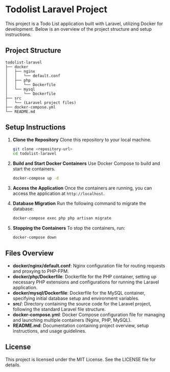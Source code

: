 # Todolist Laravel Project

This project is a Todo List application built with Laravel, utilizing Docker for development. Below is an overview of the project structure and setup instructions.

## Project Structure

```
todolist-laravel
├── docker
│   ├── nginx
│   │   └── default.conf
│   ├── php
│   │   └── Dockerfile
│   └── mysql
│       └── Dockerfile
├── src
│   └── (Laravel project files)
├── docker-compose.yml
└── README.md
```

## Setup Instructions

1. **Clone the Repository**
   Clone this repository to your local machine.

   ```bash
   git clone <repository-url>
   cd todolist-laravel
   ```

2. **Build and Start Docker Containers**
   Use Docker Compose to build and start the containers.

   ```bash
   docker-compose up -d
   ```

3. **Access the Application**
   Once the containers are running, you can access the application at `http://localhost`.

4. **Database Migration**
   Run the following command to migrate the database:

   ```bash
   docker-compose exec php php artisan migrate
   ```

5. **Stopping the Containers**
   To stop the containers, run:

   ```bash
   docker-compose down
   ```

## Files Overview

- **docker/nginx/default.conf**: Nginx configuration file for routing requests and proxying to PHP-FPM.
- **docker/php/Dockerfile**: Dockerfile for the PHP container, setting up necessary PHP extensions and configurations for running the Laravel application.
- **docker/mysql/Dockerfile**: Dockerfile for the MySQL container, specifying initial database setup and environment variables.
- **src/**: Directory containing the source code for the Laravel project, following the standard Laravel file structure.
- **docker-compose.yml**: Docker Compose configuration file for managing and launching multiple containers (Nginx, PHP, MySQL).
- **README.md**: Documentation containing project overview, setup instructions, and usage guidelines.

## License

This project is licensed under the MIT License. See the LICENSE file for details.